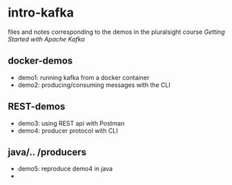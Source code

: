 # intro-kafka

files and notes corresponding to the demos in the pluralsight course *Getting Started with Apache Kafka*

## docker-demos
* demo1: running kafka from a docker container
* demo2: producing/consuming messages with the CLI

## REST-demos
* demo3: using REST api with Postman
* demo4: producer protocol with CLI

## java/.. /producers
* demo5: reproduce demo4 in java
* 